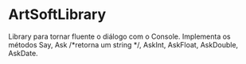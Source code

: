# ArtSoftLibrary
Library para tornar fluente o diálogo com o Console.
Implementa os métodos Say, Ask /*retorna um string */, AskInt, AskFloat,
AskDouble, AskDate.
